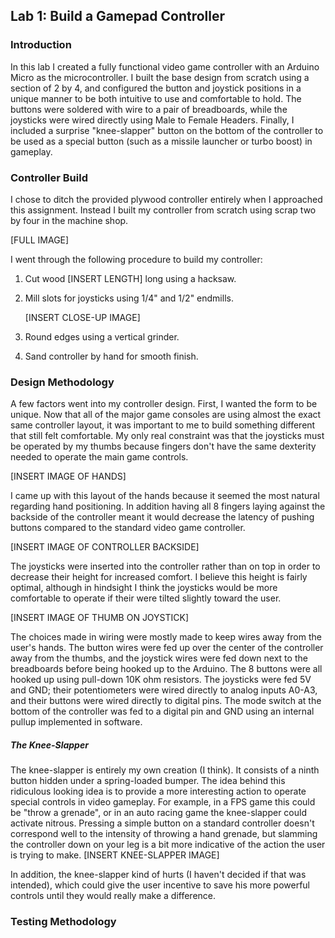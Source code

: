 
## Lab 1: Build a Gamepad Controller

### Introduction
In this lab I created a fully functional video game controller with an Arduino Micro as the microcontroller. I built the base design from scratch using a section of 2 by 4, and configured the button and joystick positions in a unique manner to be both intuitive to use and comfortable to hold. The buttons were soldered with wire to a pair of breadboards, while the joysticks were wired directly using Male to Female Headers. Finally, I included a surprise "knee-slapper" button on the bottom of the controller to be used as a special button (such as a missile launcher or turbo boost) in gameplay.

### Controller Build
I chose to ditch the provided plywood controller entirely when I approached this assignment. Instead I built my controller from scratch using scrap two by four in the machine shop.

[FULL IMAGE]

I went through the following procedure to build my controller:

1. Cut wood [INSERT LENGTH] long using a hacksaw.
2. Mill slots for joysticks using 1/4"  and 1/2" endmills.

   [INSERT CLOSE-UP IMAGE]

3. Round edges using a vertical grinder.
4. Sand controller by hand for smooth finish.

### Design Methodology
A few factors went into my controller design. First, I wanted the form to be unique. Now that all of the major game consoles are using almost the exact same controller layout, it was important to me to build something different that still felt comfortable. My only real constraint was that the joysticks must be operated by my thumbs because fingers don't have the same dexterity needed to operate the main game controls.

[INSERT IMAGE OF HANDS]

I came up with this layout of the hands because it seemed the most natural regarding hand positioning. In addition having all 8 fingers laying against the backside of the controller meant it would decrease the latency of pushing buttons compared to the standard video game controller.

[INSERT IMAGE OF CONTROLLER BACKSIDE]

The joysticks were inserted into the controller rather than on top in order to decrease their height for increased comfort. I believe this height is fairly optimal, although in hindsight I think the joysticks would be more comfortable to operate if their were tilted slightly toward the user. 

[INSERT IMAGE OF THUMB ON JOYSTICK]

The choices made in wiring were mostly made to keep wires away from the user's hands. The button wires were fed up over the center of the controller away from the thumbs, and the joystick wires were fed down next to the breadboards before being hooked up to the Arduino. The 8 buttons were all hooked up using pull-down 10K ohm resistors. The joysticks were fed 5V and GND; their potentiometers were wired directly to analog inputs A0-A3, and their buttons were wired directly to digital pins. The mode switch at the bottom of the controller was fed to a digital pin and GND using an internal pullup implemented in software. 

##### The Knee-Slapper
The knee-slapper is entirely my own creation (I think). It consists of a ninth button hidden under a spring-loaded bumper. The idea behind this ridiculous looking idea is to provide a more interesting action to operate special controls in video gameplay. For example, in a FPS game this could be "throw a grenade", or in an auto racing game the knee-slapper could activate nitrous. Pressing a simple button on a standard controller doesn't correspond well to the intensity of throwing a hand grenade, but slamming the controller down on your leg is a bit more indicative of the action the user is trying to make. 
[INSERT KNEE-SLAPPER IMAGE]

In addition, the knee-slapper kind of hurts (I haven't decided if that was intended), which could give the user incentive to save his more powerful controls until they would really make a difference. 

### Testing Methodology
